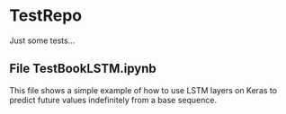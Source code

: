 # TestRepo

Just some tests...

## File TestBookLSTM.ipynb

This file shows a simple example of how to use LSTM layers on Keras to predict future values indefinitely from a base sequence. 
